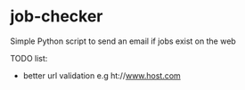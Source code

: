 # job-checker
Simple Python script to send an email if jobs exist on the web



TODO list:
* better url validation e.g ht://www.host.com